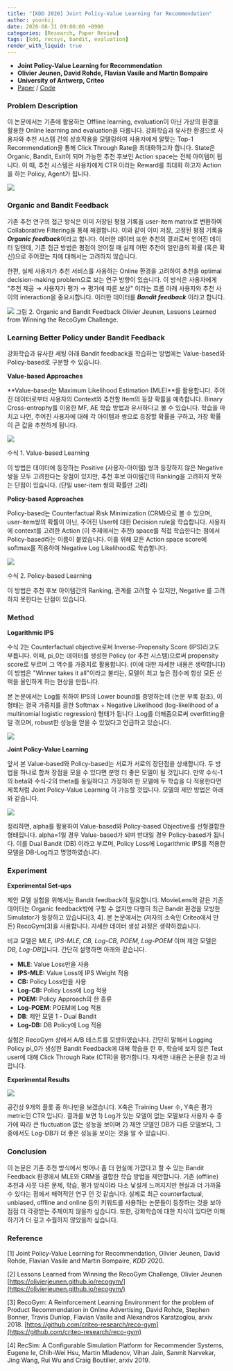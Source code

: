 ```yaml
---
title: "[KDD 2020] Joint Policy-Value Learning for Recommendation"
author: yoonkij
date: 2020-08-31 09:00:00 +0900
categories: [Research, Paper Review]
tags: [kdd, recsys, bandit, evaluation]
render_with_liquid: true
---
```


* **Joint Policy-Value Learning for Recommendation**
* **Olivier Jeunen, David Rohde, Flavian Vasile and Martin Bompaire**
* **University of Antwerp, Criteo**
* [Paper](https://dl.acm.org/doi/abs/10.1145/3394486.3403175) / [Code](https://github.com/olivierjeunen/dual-bandit-kdd-2020)

### Problem Description

이 논문에서는 기존에 활용하는 Offline learning, evaluation이 아닌 가상의 환경을 활용한 Online learning and evaluation을 다룹니다. 강화학습과 유사한 환경으로 사용자와 추천 시스템 간의 상호작용을 모델링하여 사용자에게 알맞는 Top-1 Recommendation을 통해 Click Through Rate을 최대화하고자 합니다. State은 Organic, Bandit, Exit이 되며 가능한 추천 후보인 Action space는 전체 아이템이 됩니다. 이 때, 추천 시스템은 사용자에게 CTR 이라는 Reward를 최대화 하고자 Action을 하는 Policy, Agent가 됩니다.

![](https://velog.velcdn.com/images/yoongi0428/post/b722f202-e32e-4768-8eac-080ddedc0429/image.png)


### Organic and Bandit Feedback

기존 추천 연구의 접근 방식은 이미 저장된 평점 기록을 user-item matrix로 변환하여 Collaborative Filtering을 통해 해결합니다. 이와 같이 이미 저장, 고정된 평점 기록을 ***Organic feedback***이라고 합니다. 이러한 데이터 또한 추천의 결과로써 얻어진 데이터 일텐데, 기존 접근 방법은 평점이 얻어질 때 실제 어떤 추천이 얼만큼의 확률 (혹은 확신)으로 주어졌는 지에 대해서는 고려하지 않습니다.

한편, 실제 사용자가 추천 서비스를 사용하는 Online 환경을 고려하여 추천을 optimal decision-making problem으로 보는 연구 방향이 있습니다. 이 방식은 사용자에게 "추천 제공 → 사용자가 평가 → 평가에 따른 보상" 이라는 흐름 아래 사용자와 추천 사이의 interaction을 중요시합니다. 이러한 데이터를 ***Bandit feedback*** 이라고 합니다.

![](https://velog.velcdn.com/images/yoongi0428/post/3d08badd-64e8-4fab-99bc-632c1097032c/image.png)
그림 2. Organic and Bandit Feedback
Olivier Jeunen, Lessons Learned from Winning the RecoGym Challenge.

### Learning Better Policy under Bandit Feedback

강화학습과 유사한 세팅 아래 Bandit feedback을 학습하는 방법에는 Value-based와 Policy-based로 구분할 수 있습니다.

**Value-based Approaches**

**Value-based는 Maximum Likelihood Estimation (MLE)**를 활용합니다. 주어진 데이터로부터 사용자의 Context와 추천할 Item의 등장 확률을 예측합니다. Binary Cross-entrophy를 이용한 MF, AE 학습 방법과 유사하다고 볼 수 있습니다. 학습을 마치고 나면, 주어진 사용자에 대해 각 아이템과 쌍으로 등장할 확률을 구하고, 가장 확률이 큰 값을 추천하게 됩니다.

![](https://velog.velcdn.com/images/yoongi0428/post/4117e51f-509b-48d1-8e51-53d1e7d9c7fa/image.png)


수식 1. Value-based Learning

이 방법은 데이터에 등장하는 Positive (사용자-아이템) 쌍과 등장하지 않은 Negative쌍을 모두 고려한다는 장점이 있지만, 추천 후보 아이템간의 Ranking을 고려하지 못하는 단점이 있습니다. (단일 user-item 쌍의 확률만 고려)

**Policy-based Approaches**

Policy-based는 Counterfactual Risk Minimization (CRM)으로 볼 수 있으며, user-item쌍의 확률이 아닌, 주어진 User에 대한 Decision rule을 학습합니다. 사용자에 context를 고려한 Action (이 주제에서는 추천) space를 직접 학습한다는 점에서 Policy-based라는 이름이 붙었습니다. 이를 위해 모든 Action space score에 softmax를 적용하여 Negative Log Likelihood로 학습합니다.

![](https://velog.velcdn.com/images/yoongi0428/post/16e7273b-a1e3-400a-81f5-271c963c2512/image.png)


수식 2. Policy-based Learning

이 방법은 추천 후보 아이템간의 Ranking, 관계를 고려할 수 있지만, Negative 를 고려하지 못한다는 단점이 있습니다.

### Method

**Logarithmic IPS**

수식 2는 Counterfactual objective로써 Inverse-Propensity Score (IPS)라고도 부릅니다. 이때, pi_0는 데이터를 생성한 Policy (or 추천 시스템)으로써 propensity score로 부르며 그 역수를 가중치로 활용합니다. (이에 대한 자세한 내용은 생략합니다) 이 방법은 "Winner takes it all"이라고 불리는, 모델이 최고 높은 점수에 항상 모든 선택을 올인하게 하는 현상을 만듭니다.

본 논문에서는 Log를 취하여 IPS의 Lower bound를 증명하는데 (논문 부록 참조), 이 형태는 결국 가중치를 곱한 Softmax + Negative Likelihood (log-likelihood of a multinomial logistic regression) 형태가 됩니다 .Log를 더해줌으로써 overfitting을 덜 겪으며, robust한 성능을 얻을 수 있었다고 언급하고 있습니다.

![](https://velog.velcdn.com/images/yoongi0428/post/2dd5ea29-9463-4f44-b0cf-e2cd5dbe9dda/image.png)


**Joint Policy-Value Learning**

앞서 본 Value-based와 Policy-based는 서로가 서로의 장단점을 상쇄합니다. 두 방법을 하나로 합쳐 장점을 모을 수 있다면 분명 더 좋은 모델이 될 것입니다. 만약 수식-1의 beta와 수식-2의 theta를 동일하다고 가정하여 한 모델에 두 학습을 다 적용한다면 제목처럼 Joint Policy-Value Learning 이 가능할 것입니다. 모델의 제안 방법은 아래와 같습니다.

![](https://velog.velcdn.com/images/yoongi0428/post/0e874dc9-f160-4a0d-bac6-0e4d19986b36/image.png)

정리하면, alpha를 활용하여 Value-based와 Policy-based Objective를 선형결합한 형태입니다. alpha=1일 경우 Value-based가 되며 반대일 경우 Policy-based가 됩니다. 이를 Dual Bandit (DB) 이라고 부르며, Policy Loss에 Logarithmic IPS를 적용한 모델을 DB-Log라고 명명하였습니다.

### Experiment

**Experimental Set-ups**

제안 모델 실험을 위해서는 Bandit feedback이 필요합니다. MovieLens와 같은 기존 데이터는 Organic feedback밖에 구할 수 없지만 다행히 최근 Bandit 환경을 모방한 Simulator가 등장하고 있습니다[3, 4]. 본 논문에서는 (저자의 소속인 Criteo에서 만든) RecoGym[3]을 사용합니다. 자세한 데이터 생성 과정은 생략하겠습니다.

비교 모델은 *MLE, IPS-MLE, CB, Log-CB, POEM, Log-POEM* 이며 제안 모델은 *DB, Log-DB*입니다. 간단히 설명하면 아래와 같습니다.

- **MLE**: Value Loss만을 사용
- **IPS-MLE:** Value Loss에 IPS Weight 적용
- **CB:** Policy Loss만을 사용
- **Log-CB:** Policy Loss에 Log 적용
- **POEM:** Policy Approach의 한 종류
- **Log-POEM**: POEM에 Log 적용
- **DB**: 제안 모델 1 - Dual Bandit
- **Log-DB:** DB Policy에 Log 적용

실험은 RecoGym 상에서 A/B 테스트를 모방하였습니다. 간단히 말해서 Logging Policy pi_0가 생성한 Bandit Feedback에 대해 학습을 한 후, 학습에 보지 않은 Test user에 대해 Click Through Rate (CTR)을 평가합니다. 자세한 내용은 논문을 참고 바랍니다.

**Experimental Results**

![](https://velog.velcdn.com/images/yoongi0428/post/9dd5cd44-dd98-434d-8672-8ebb773b0f50/image.png)


공간상 9개의 플롯 중 하나만을 보겠습니다. X축은 Training User 수, Y축은 평가 metric인 CTR 입니다. 결과를 보면 1) Log가 있는 모델이 없는 모델보다 사용자 수 증가에 따라 큰 fluctuation 없는 성능을 보이며 2) 제안 모델인 DB가 다른 모델보다, 그 중에서도 Log-DB가 더 좋은 성능을 보이는 것을 알 수 있습니다.

### Conclusion

이 논문은 기존 추천 방식에서 벗어나 좀 더 현실에 가깝다고 할 수 있는 Bandit Feedback 환경에서 MLE와 CRM을 결합한 학습 방법을 제안합니다. 기존 (offline) 추천과 사뭇 다른 문제, 학습, 평가 방식이라 다소 낯설게 느껴지지만 현실과 더 가까울 수 있다는 점에서 매력적인 연구 인 것 같습니다. 실제로 최근 counterfactual, unbiased, offline and online 등의 키워드를 사용하는 논문들이 등장하는 것을 보아 점점 더 각광받는 주제이지 않을까 싶습니다. 또한, 강화학습에 대한 지식이 있다면 이해하기가 더 깊고 수월하지 않았을까 싶습니다.

### Reference

[1] Joint Policy-Value Learning for Recommendation, Olivier Jeunen, David Rohde, Flavian Vasile and Martin Bompaire, *KDD* 2020.

[2] Lessons Learned from Winning the RecoGym Challenge, Olivier Jeunen [https://olivierjeunen.github.io/recogym/](https://olivierjeunen.github.io/recogym/)

[3] RecoGym: A Reinforcement Learning Environment for the problem of Product Recommendation in Online Advertising, David Rohde, Stephen Bonner, Travis Dunlop, Flavian Vasile and Alexandros Karatzoglou, arxiv 2018. [https://github.com/criteo-research/reco-gym](https://github.com/criteo-research/reco-gym)

[4] RecSim: A Configurable Simulation Platform for Recommender Systems, Eugene Ie, Chih-Wei Hsu, Martin Mladenov, Vihan Jain, Sanmit Narvekar, Jing Wang, Rui Wu and Craig Boutilier, arxiv 2019.